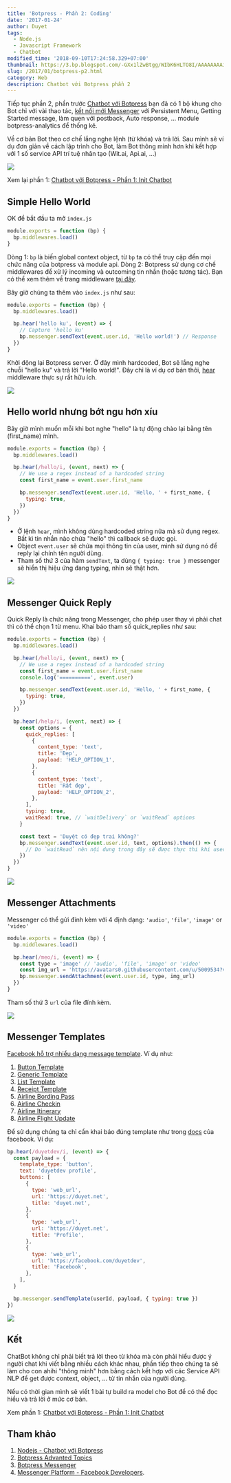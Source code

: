 ```yaml
---
title: 'Botpress - Phần 2: Coding'
date: '2017-01-24'
author: Duyet
tags:
  - Node.js
  - Javascript Framework
  - Chatbot
modified_time: '2018-09-10T17:24:58.329+07:00'
thumbnail: https://3.bp.blogspot.com/-GXx1lZwBtgg/WIbK6HLTO8I/AAAAAAAAimw/B9qbrjjIQIMC2CxXk1O-xqYAbTMOe4rogCLcB/s1600/screenshot-ui.png
slug: /2017/01/botpress-p2.html
category: Web
description: Chatbot với Botpress phần 2
---
```


Tiếp tục phần 2, phần trước [Chatbot với Botpress](https://blog.duyet.net/2017/01/botpress.html#.WIarsRJ97_g) bạn đã có 1 bộ khung cho Bot chỉ với vài thao tác, [kết nối mới Messenger](https://blog.duyet.net/2017/01/botpress.html#KtniviMessenger) với Persistent Menu, Getting Started message, làm quen với postback, Auto response, ... module botpress-analytics để thống kê.

Về cơ bản Bot theo cơ chế lắng nghe lệnh (từ khóa) và trả lời. Sau mình sẽ ví dụ đơn giản về cách lập trình cho Bot, làm Bot thông minh hơn khi kết hợp với 1 số service API trí tuệ nhân tạo (Wit.ai, Api.ai, ...)

![](https://3.bp.blogspot.com/-GXx1lZwBtgg/WIbK6HLTO8I/AAAAAAAAimw/B9qbrjjIQIMC2CxXk1O-xqYAbTMOe4rogCLcB/s1600/screenshot-ui.png)

Xem lại phần 1: [Chatbot với Botpress - Phần 1: Init Chatbot](https://blog.duyet.net/2017/01/botpress.html#.WJP5QxJ97_g)

## Simple Hello World

OK để bắt đầu ta mở `index.js`

```js
module.exports = function (bp) {
  bp.middlewares.load()
}
```

Dòng 1: `bp` là biến global context object, từ `bp` ta có thể truy cập đến mọi chức năng của botpress và module api.
Dòng 2: Botpress sử dụng cơ chế middlewares để xử lý incoming và outcoming tin nhắn (hoặc tương tác). Bạn có thể xem thêm về trang middleware [tại đây](https://docs.botpress.io/middlewares.html).

Bây giờ chúng ta thêm vào `index.js` như sau:

```js
module.exports = function (bp) {
  bp.middlewares.load()

  bp.hear('hello ku', (event) => {
    // Capture 'hello ku'
    bp.messenger.sendText(event.user.id, 'Hello world!') // Response
  })
}
```

Khởi động lại Botpress server.
Ở đây mình hardcoded, Bot sẽ lắng nghe chuỗi "hello ku" và trả lời "Hello world!". Đây chỉ là ví dụ cơ bản thôi, [hear](https://docs.botpress.io/core-reference.html) middleware thực sự rất hữu ích.

[![](https://1.bp.blogspot.com/--v33owHOC6Y/WIa2ZvmliqI/AAAAAAAAik4/EmA8Lc7XAgMAHGUHanOBtLs3uixdIlN1ACKgB/s640/Screenshot_2017-01-24-09-03-08-630_com.facebook.orca.png)](https://1.bp.blogspot.com/--v33owHOC6Y/WIa2ZvmliqI/AAAAAAAAik4/EmA8Lc7XAgMAHGUHanOBtLs3uixdIlN1ACKgB/s1600/Screenshot_2017-01-24-09-03-08-630_com.facebook.orca.png)

## Hello world nhưng bớt ngu hơn xíu

Bây giờ mình muốn mỗi khi bot nghe "hello" là tự động chào lại bằng tên (first_name) mình.

```js
module.exports = function (bp) {
  bp.middlewares.load()

  bp.hear(/hello/i, (event, next) => {
    // We use a regex instead of a hardcoded string
    const first_name = event.user.first_name

    bp.messenger.sendText(event.user.id, 'Hello, ' + first_name, {
      typing: true,
    })
  })
}
```

- Ở lệnh `hear`, mình không dùng hardcoded string nữa mà sử dụng regex. Bất kì tin nhắn nào chứa "hello" thì callback sẽ được gọi.
- Object `event.user` sẽ chứa mọi thông tin của user, mình sử dụng nó để reply lại chính tên người dùng.
- Tham số thứ 3 của hàm `sendText`, ta dùng `{ typing: true }` messenger sẽ hiển thị hiệu ứng đang typing, nhìn sẽ thật hơn.

[![](https://4.bp.blogspot.com/-8vdkgAPplng/WIa4MtxfARI/AAAAAAAAilM/Ux0PKCpmXHoBui9hYc7fuO6busO4iJIaQCKgB/s640/Screenshot_2017-01-24-09-12-24-681_com.google.android.apps.photos.png)](https://4.bp.blogspot.com/-8vdkgAPplng/WIa4MtxfARI/AAAAAAAAilM/Ux0PKCpmXHoBui9hYc7fuO6busO4iJIaQCKgB/s1600/Screenshot_2017-01-24-09-12-24-681_com.google.android.apps.photos.png)

## Messenger Quick Reply

Quick Reply là chức năng trong Messenger, cho phép user thay vì phải chat thì có thể chọn 1 từ menu. Khai báo tham số quick_replies như sau:

```js
module.exports = function (bp) {
  bp.middlewares.load()

  bp.hear(/hello/i, (event, next) => {
    // We use a regex instead of a hardcoded string
    const first_name = event.user.first_name
    console.log('==========', event.user)

    bp.messenger.sendText(event.user.id, 'Hello, ' + first_name, {
      typing: true,
    })
  })

  bp.hear(/help/i, (event, next) => {
    const options = {
      quick_replies: [
        {
          content_type: 'text',
          title: 'Đẹp',
          payload: 'HELP_OPTION_1',
        },
        {
          content_type: 'text',
          title: 'Rất đẹp',
          payload: 'HELP_OPTION_2',
        },
      ],
      typing: true,
      waitRead: true, // `waitDelivery` or `waitRead` options
    }

    const text = 'Duyệt có đẹp trai không?'
    bp.messenger.sendText(event.user.id, text, options).then(() => {
      // Do `waitRead` nên nội dung trong đây sẽ được thực thi khi user read.
    })
  })
}
```

[![](https://1.bp.blogspot.com/-W7vlccclv-A/WIa9BT5alwI/AAAAAAAAil0/cGrnqfmlv_U-n2xJhOzgcZiZ9u9Oa0qDACKgB/s640/Screenshot_2017-01-24-09-32-42-123_com.facebook.orca.png)](https://1.bp.blogspot.com/-W7vlccclv-A/WIa9BT5alwI/AAAAAAAAil0/cGrnqfmlv_U-n2xJhOzgcZiZ9u9Oa0qDACKgB/s1600/Screenshot_2017-01-24-09-32-42-123_com.facebook.orca.png)

## Messenger Attachments

Messenger có thể gửi đính kèm với 4 định dạng: `'audio'`, `'file'`, `'image'` or `'video'`

```js
module.exports = function (bp) {
  bp.middlewares.load()

  bp.hear(/meo/i, (event) => {
    const type = 'image' // 'audio', 'file', 'image' or 'video'
    const img_url = 'https://avatars0.githubusercontent.com/u/5009534?v=3&s=460'
    bp.messenger.sendAttachment(event.user.id, type, img_url)
  })
}
```

Tham số thứ 3 `url` của file đính kèm.

[![](https://2.bp.blogspot.com/-cgMBrsS0v3E/WIa-rbq68cI/AAAAAAAAimE/0-05L5gKka8GI3qmJjjq20DrekMWIPjjwCKgB/s640/Screenshot_2017-01-24-09-40-29-234_com.facebook.orca.png)](https://2.bp.blogspot.com/-cgMBrsS0v3E/WIa-rbq68cI/AAAAAAAAimE/0-05L5gKka8GI3qmJjjq20DrekMWIPjjwCKgB/s1600/Screenshot_2017-01-24-09-40-29-234_com.facebook.orca.png)

## Messenger Templates

[Facebook hỗ trợ nhiều dạng message template](https://developers.facebook.com/docs/messenger-platform/send-api-reference/templates). Ví dụ như:

1. [Button Template](https://developers.facebook.com/docs/messenger-platform/send-api-reference/button-template)
2. [Generic Template](https://developers.facebook.com/docs/messenger-platform/send-api-reference/generic-template)
3. [List Template](https://developers.facebook.com/docs/messenger-platform/send-api-reference/list-template)
4. [Receipt Template](https://developers.facebook.com/docs/messenger-platform/send-api-reference/receipt-template)
5. [Airline Bording Pass](https://developers.facebook.com/docs/messenger-platform/send-api-reference/airline-boardingpass-template)
6. [Airline Checkin](https://developers.facebook.com/docs/messenger-platform/send-api-reference/airline-checkin-template)
7. [Airline Itinerary](https://developers.facebook.com/docs/messenger-platform/send-api-reference/airline-itinerary-template)
8. [Airline Flight Update](https://developers.facebook.com/docs/messenger-platform/send-api-reference/airline-update-template)

Để sử dụng chúng ta chỉ cần khai báo đúng template như trong [docs](https://developers.facebook.com/docs/messenger-platform/send-api-reference/templates) của facebook. Ví dụ:

```js
bp.hear(/duyetdev/i, (event) => {
  const payload = {
    template_type: 'button',
    text: 'duyetdev profile',
    buttons: [
      {
        type: 'web_url',
        url: 'https://duyet.net',
        title: 'duyet.net',
      },
      {
        type: 'web_url',
        url: 'https://duyet.net',
        title: 'Profile',
      },
      {
        type: 'web_url',
        url: 'https://facebook.com/duyetdev',
        title: 'Facebook',
      },
    ],
  }

  bp.messenger.sendTemplate(userId, payload, { typing: true })
})
```

[![](https://4.bp.blogspot.com/-uw8VgTCx_n0/WIbDuJ6D-ZI/AAAAAAAAimg/gi7ug_nLreYFnbTCj5pPSxqr1ofyLvYfACK4B/s640/Screenshot_2017-01-24-09-59-12-331_com.facebook.orca.png)](https://4.bp.blogspot.com/-uw8VgTCx_n0/WIbDuJ6D-ZI/AAAAAAAAimg/gi7ug_nLreYFnbTCj5pPSxqr1ofyLvYfACK4B/s1600/Screenshot_2017-01-24-09-59-12-331_com.facebook.orca.png)

## Kết

ChatBot không chỉ phải biết trả lời theo từ khóa mà còn phải hiểu được ý người chat khi viết bằng nhiều cách khác nhau, phần tiếp theo chúng ta sẽ làm cho con ahihi "thông minh" hơn bằng cách kết hợp với các Service API NLP để get được context, object, ... từ tin nhắn của người dùng.

Nếu có thời gian mình sẽ viết 1 bài tự build ra model cho Bot để có thể đọc hiểu và trả lời ở mức cơ bản.

Xem phần 1: [Chatbot với Botpress - Phần 1: Init Chatbot](https://blog.duyet.net/2017/01/botpress.html)

## Tham khảo

1. [Nodejs - Chatbot với Botpress](https://blog.duyet.net/2017/01/botpress.html)
2. [Botpress Advanted Topics](https://docs.botpress.io/advanced-topics.html)
3. [Botpress Messenger](https://github.com/botpress/botpress-messenger)
4. [Messenger Platform - Facebook Developers](https://developers.facebook.com/docs/messenger-platform).
